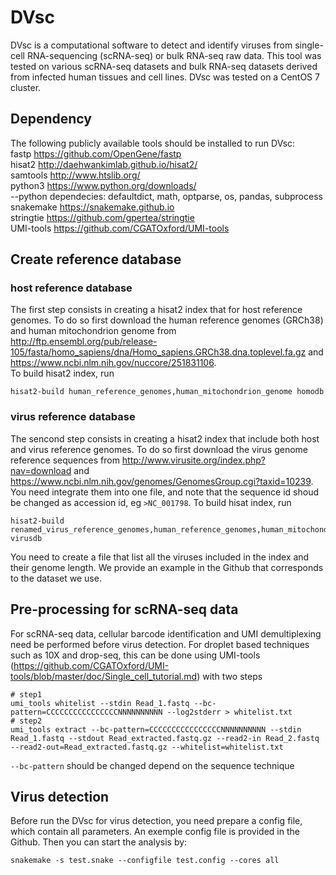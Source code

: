 # DVsc
DVsc is a computational software to detect and identify viruses from single-cell RNA-sequencing (scRNA-seq) or bulk RNA-seq raw data. 
This tool was tested on various scRNA-seq datasets and bulk RNA-seq datasets derived from infected human tissues and cell lines. 
DVsc was tested on a CentOS 7 cluster. 
## Dependency
The following publicly available tools should be installed to run DVsc:  
fastp https://github.com/OpenGene/fastp  
hisat2 http://daehwankimlab.github.io/hisat2/  
samtools http://www.htslib.org/  
python3 https://www.python.org/downloads/  
     --python dependecies: defaultdict, math, optparse, os, pandas, subprocess  
snakemake https://snakemake.github.io  
stringtie https://github.com/gpertea/stringtie  
UMI-tools https://github.com/CGATOxford/UMI-tools   
## Create reference database
### host reference database
The first step consists in creating a hisat2 index that for host reference genomes. To do so first download the human reference genomes (GRCh38) and human mitochondrion genome from http://ftp.ensembl.org/pub/release-105/fasta/homo_sapiens/dna/Homo_sapiens.GRCh38.dna.toplevel.fa.gz and https://www.ncbi.nlm.nih.gov/nuccore/251831106.  
To build hisat2 index, run
```
hisat2-build human_reference_genomes,human_mitochondrion_genome homodb
```
### virus reference database
The sencond step consists in creating a hisat2 index that include both host and virus reference genomes. To do so first download the virus genome reference sequences from http://www.virusite.org/index.php?nav=download and https://www.ncbi.nlm.nih.gov/genomes/GenomesGroup.cgi?taxid=10239. You need integrate them into one file, and note that the sequence id shoud be changed as accession id, eg ```>NC_001798```.
To build hisat index, run
```
hisat2-build renamed_virus_reference_genomes,human_reference_genomes,human_mitochondrion_genome virusdb
```
You need to create a file that list all the viruses included in the index and their genome length. We provide an example in the Github that corresponds to the dataset we use.
## Pre-processing for scRNA-seq data
For scRNA-seq data, cellular barcode identification and UMI demultiplexing need be performed before virus detection. For droplet based techniques such as 10X and drop-seq, this can be done using UMI-tools (https://github.com/CGATOxford/UMI-tools/blob/master/doc/Single_cell_tutorial.md) with two steps
```
# step1
umi_tools whitelist --stdin Read_1.fastq --bc-pattern=CCCCCCCCCCCCCCCCNNNNNNNNNN --log2stderr > whitelist.txt
# step2
umi_tools extract --bc-pattern=CCCCCCCCCCCCCCCCNNNNNNNNNN --stdin Read_1.fastq --stdout Read_extracted.fastq.gz --read2-in Read_2.fastq --read2-out=Read_extracted.fastq.gz --whitelist=whitelist.txt
```
```--bc-pattern``` should be changed depend on the sequence technique 
## Virus detection
Before run the DVsc for virus detection, you need prepare a config file, which contain all parameters. An exemple config file is provided in the Github. Then you can start the analysis by:
```
snakemake -s test.snake --configfile test.config --cores all
```

